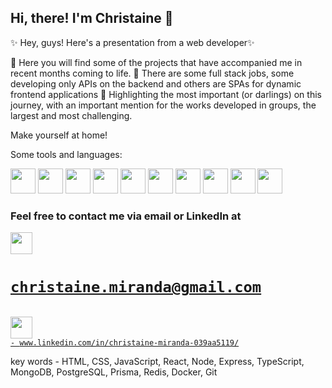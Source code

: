 ## Hi, there! I'm Christaine 👋

✨ Hey, guys! Here's a presentation from a web developer✨

🌱  Here you will find some of the projects that have accompanied me in recent months coming to life.
🌱 There are some full stack jobs, some developing only APIs on the backend and others are SPAs for dynamic frontend applications
🌱 Highlighting the most important (or darlings) on this journey, with an important mention for the works developed in groups, the largest and most challenging.

Make yourself at home!

Some tools and languages:

<code><img src="https://cdn.jsdelivr.net/gh/devicons/devicon/icons/html5/html5-original-wordmark.svg" height="40"/></code>
<code><img src="https://cdn.jsdelivr.net/gh/devicons/devicon/icons/css3/css3-original-wordmark.svg" height="40"/></code>
<code><img src="https://cdn.jsdelivr.net/gh/devicons/devicon/icons/javascript/javascript-plain.svg" height="40"/></code>
<code><img src="https://cdn.jsdelivr.net/gh/devicons/devicon/icons/react/react-original-wordmark.svg" height="40"/></code>
<code><img src="https://cdn.jsdelivr.net/gh/devicons/devicon/icons/nodejs/nodejs-original-wordmark.svg" height="40"/></code>
<code><img src="https://cdn.jsdelivr.net/gh/devicons/devicon/icons/mongodb/mongodb-original-wordmark.svg" height="40"/></code>
<code><img src="https://cdn.jsdelivr.net/gh/devicons/devicon/icons/postgresql/postgresql-original-wordmark.svg" height="40"/></code>
<code><img src="https://cdn.jsdelivr.net/gh/devicons/devicon/icons/redis/redis-original-wordmark.svg" height="40"/></code>
<code><img src="https://cdn.jsdelivr.net/gh/devicons/devicon/icons/docker/docker-original-wordmark.svg" height="40"/></code>
<code><img src="https://cdn.jsdelivr.net/gh/devicons/devicon/icons/git/git-original-wordmark.svg" height="40" /></code>


### Feel free to contact me via email or LinkedIn at 

<code><a href="mailto: christaine.miranda@gmail.com"/><img src="https://cdn-icons-png.flaticon.com/512/5968/5968534.png" height="35"/>
          <h1>christaine.miranda@gmail.com</h1>
          </a></code>
<code><a href="https://www.linkedin.com/in/christaine-miranda"><img src="https://cdn-icons-png.flaticon.com/512/174/174857.png" height="35"/> - www.linkedin.com/in/christaine-miranda-039aa5119/</a></code>



key words - HTML, CSS, JavaScript, React, Node, Express, TypeScript, MongoDB, PostgreSQL, Prisma, Redis, Docker, Git

          

